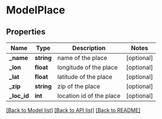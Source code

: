 # ModelPlace

## Properties
Name | Type | Description | Notes
------------ | ------------- | ------------- | -------------
**_name** | **string** | name of the place | [optional] 
**_lon** | **float** | longitude of the place | [optional] 
**_lat** | **float** | latitude of the place | [optional] 
**_zip** | **string** | zip of the place | [optional] 
**_loc_id** | **int** | location id of the place | [optional] 

[[Back to Model list]](../README.md#documentation-for-models) [[Back to API list]](../README.md#documentation-for-api-endpoints) [[Back to README]](../README.md)



